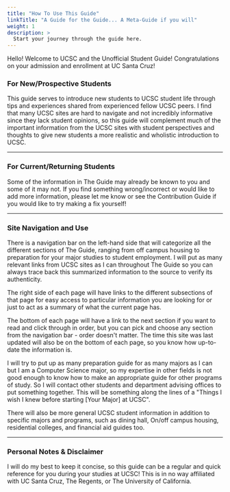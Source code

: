 ```yaml
---
title: "How To Use This Guide"
linkTitle: "A Guide for the Guide... A Meta-Guide if you will"
weight: 1
description: >
  Start your journey through the guide here.
---
```

Hello! Welcome to UCSC and the Unofficial Student Guide! Congratulations on your admission and enrollment at UC Santa Cruz!

### For New/Prospective Students
This guide serves to introduce new students to UCSC student life through tips and experiences shared from experienced fellow UCSC peers. I find that many UCSC sites are hard to navigate and not incredibly informative since they lack student opinions, so this guide will complement much of the important information from the UCSC sites with student perspectives and thoughts to give new students a more realistic and wholistic introduction to UCSC.

---

### For Current/Returning Students
Some of the information in The Guide may already be known to you and some of it may not. If you find something wrong/incorrect or would like to add more information, please let me know or see the Contribution Guide if you would like to try making a fix yourself!

---

### Site Navigation and Use

There is a navigation bar on the left-hand side that will categorize all the different sections of The Guide, ranging from off campus housing to preparation for your major studies to student employment. I will put as many relevant links from UCSC sites as I can throughout The Guide so you can always trace back this summarized information to the source to verify its authenticity.

The right side of each page will have links to the different subsections of that page for easy access to particular information you are looking for or just to act as a summary of what the current page has.

The bottom of each page will have a link to the next section if you want to read and click through in order, but you can pick and choose any section from the navigation bar - order doesn't matter. The time this site was last updated will also be on the bottom of each page, so you know how up-to-date the information is.

I will try to put up as many preparation guide for as many majors as I can but I am a Computer Science major, so my expertise in other fields is not good enough to know how to make an appropriate guide for other programs of study. So I will contact other students and department advising offices to put something together. This will be something along the lines of a "Things I wish I knew before starting \[Your Major\] at UCSC".

There will also be more general UCSC student information in addition to specific majors and programs, such as dining hall, On/off campus housing, residential colleges, and financial aid guides too.

---

### Personal Notes & Disclaimer
I will do my best to keep it concise, so this guide can be a regular and quick reference for you during your studies at UCSC! This is in no way affiliated with UC Santa Cruz, The Regents, or The University of California.